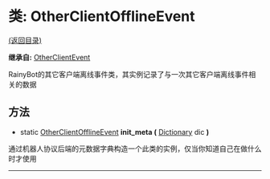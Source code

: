 # 类: OtherClientOfflineEvent

[(返回目录)](./)

**继承自:** [OtherClientEvent](otherclientevent.md)

RainyBot的其它客户端离线事件类，其实例记录了与一次其它客户端离线事件相关的数据

## 方法

* static [OtherClientOfflineEvent](otherclientofflineevent.md) **init\_meta (** [Dictionary](https://docs.godotengine.org/en/latest/classes/class\_dictionary.html) dic **)**

通过机器人协议后端的元数据字典构造一个此类的实例，仅当你知道自己在做什么时才使用

***
